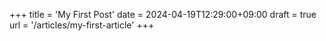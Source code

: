 +++
title = 'My First Post'
date = 2024-04-19T12:29:00+09:00
draft = true
url = '/articles/my-first-article'
+++
